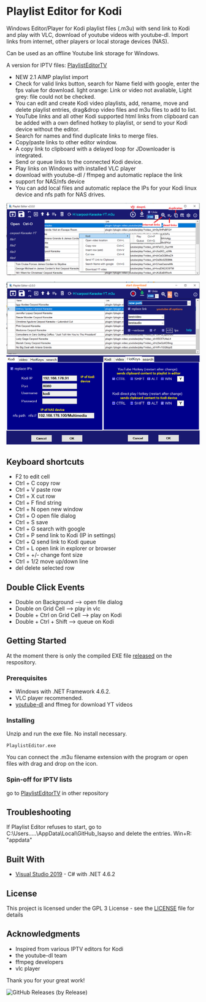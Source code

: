 # Playlist Editor for Kodi
Windows Editor/Player for Kodi playlist files (.m3u) with send link to Kodi and play with VLC, download of youtube videos with youtube-dl. 
Import links from internet, other players or local storage devices (NAS).  

Can be used as an offline Youtube link storage for Windows.

A version for IPTV files: [PlaylistEditorTV](https://github.com/Isayso/PlaylistEditorTV)
 
- NEW 2.1 AIMP playlist import
- Check for valid links button, search for Name field with google, enter the fps value for download. 
light orange: Link or video not avaliable, Light grey: file could not be checked.
- You can edit and create Kodi video playlists, add, rename, move and delete playlist entries, drag&drop video files and m3u files to add to list. 
- YouTube links and all other Kodi supported html links from clipboard can be added with a own defined hotkey to playlist, or send to your Kodi device without the editor. 
- Search for names and find duplicate links to merge files. 
- Copy/paste links to other editor window. 
- A copy link to clipboard with a delayed loop for JDownloader is integrated. 
- Send or queue links to the connected Kodi device.
- Play links on Windows with installed VLC player 
- download with youtube-dl / ffmpeg and automatic replace the link
- support for NAS/nfs device
- You can add local files and automatic replace the IPs for your Kodi linux device and nfs path for NAS drives.

![UI](open.png)


 ![UI](download.PNG)
 ![UI](settings_all.png)



## Keyboard shortcuts
- F2 to edit cell
- Ctrl + C copy row
- Ctrl + V paste row
- Ctrl + X cut row
- Ctrl + F find string
- Ctrl + N open new window
- Ctrl + O open file dialog
- Ctrl + S save
- Ctrl + G search with google
- Ctrl + P send link to Kodi (IP in settings)
- Ctrl + Q send link to Kodi queue
- Ctrl + L open link in explorer or browser
- Ctrl + +/- change font size
- Ctrl + 1/2 move up/down line
- del delete selected row

## Double Click Events
- Double on Background --> open file dialog
- Double on Grid Cell --> play in vlc
- Double + Ctrl on Grid Cell --> play on Kodi
- Double + Ctrl + Shift --> queue on Kodi

## Getting Started

At the moment there is only the compiled EXE file [released](https://github.com/Isayso/PlaylistEditor/releases) on the respository. 


### Prerequisites

- Windows with .NET Framework 4.6.2. 
- VLC player recommended.
- [youtube-dl](https://github.com/ytdl-org/youtube-dl/releases) and ffmeg for download YT videos  



### Installing

Unzip and run the exe file. No install necessary.


```
PlaylistEditor.exe
```


You can connect the .m3u filename extension with the program or open files with drag and drop on the icon.




### Spin-off for IPTV lists

go to [PlaylistEditorTV](https://github.com/Isayso/PlaylistEditorTV) in other repository

## Troubleshooting

If Playlist Editor refuses to start, go to C:\Users\.....\AppData\Local\GitHub_Isayso and delete the entries. 
Win+R: "appdata"

## Built With

* [Visual Studio 2019](https://visualstudio.microsoft.com/) - C# with .NET 4.6.2


## License

This project is licensed under the GPL 3 License - see the [LICENSE](LICENSE) file for details

## Acknowledgments

* Inspired from various IPTV editors for Kodi
* the youtube-dl team
* ffmpeg developers
* vlc player

Thank you for your great work!


![GitHub Releases (by Release)](https://img.shields.io/github/downloads/Isayso/PlaylistEditor/v2.1/total)

